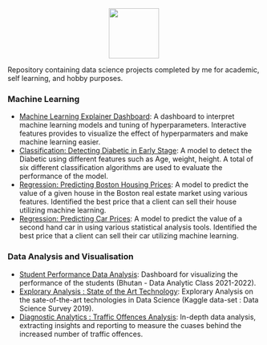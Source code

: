 <div id="header" align="center">
  <img src="https://media.giphy.com/media/M9gbBd9nbDrOTu1Mqx/giphy.gif" width="100"/>
</div>

Repository containing data science projects completed by me for academic, self learning, and hobby purposes.

### Machine Learning
  - [Machine Learning Explainer Dashboard](https://machine-learn-ex.herokuapp.com/): A dashboard to interpret machine learning models and tuning of hyperparameters. Interactive features provides to visualize the effect of hyperparmaters and make machine learning easier. 
  - [Classification: Detecting Diabetic in Early Stage](https://detect-diabetic.herokuapp.com/): A model to detect the Diabetic using different features such as Age, weight, height. A total of six different classification algorithms are used to evaluate the performance of the model. 
  - [Regression: Predicting Boston Housing Prices](Link): A model to predict the value of a given house in the Boston real estate market using various features. Identified the best price that a client can sell their house utilizing machine learning.
  - [Regression: Predicting Car Prices](Link): A model to predict the value of a second hand car in using various statistical analysis tools. Identified the best price that a client can sell their car utilizing machine learning.

### Data Analysis and Visualisation
  - [Student Performance Data Analysis](https://da-grade-bhutan.herokuapp.com/): Dashboard for visualizing the performance of the students (Bhutan - Data Analytic Class 2021-2022). 
  - [Explorary Analysis : State of the Art Technology](https://github.com/myothida/survey_dashboard.git): Explorary Analysis on the sate-of-the-art technologies in Data Science (Kaggle data-set : Data Science Survey 2019).
  - [Diagnostic Analytics : Traffic Offences Analysis](https://github.com/myothida/repeated_offences.git): In-depth data analysis, extracting insights and reporting to measure the cuases behind the increased number of traffic offences. 
